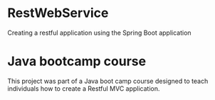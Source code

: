 # RestWebService
Creating a restful application using the Spring Boot application

# Java bootcamp course
This project was part of a Java boot camp course designed to teach individuals how to create a Restful MVC application.
